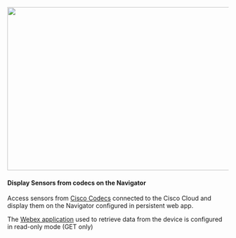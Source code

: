 <p dir="auto"><img src="https://github.com/jcbouillot/RoomSeries_xAPI_Sensors_Signage/blob/main/WebApp.png?raw=true" width="651" height="372" alt="" /></p>
<h4 dir="auto">
  <strong>Display Sensors from codecs on the Navigator</strong>
</h4>
<p dir="auto">
  Access sensors from <a href="https://projectworkplace.cisco.com/products/codecs" target="_blank" rel="noopener">Cisco Codecs</a> connected to the Cisco Cloud and display them on the Navigator configured in persistent web app.
 <p dir="auto"> 
  The <a href="https://developer.webex.com/my-apps"  target="_blank" rel="noopener">Webex application</a> used to retrieve data from the device is configured in read-only mode (GET only)
